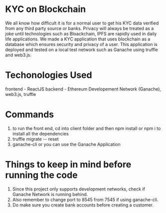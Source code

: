 # KYC on Blockchain
We all know how difficult it is for a normal user to get his KYC data verified from any third party source or banks. Privacy will always be treated as a joke until technologies such as Bloackchain, IPFS are rapidly used in daily life applications. We made a KYC application that uses blockchain as a database which ensures security and privacy of a user. This application is deployed and tested on a local test network such as Ganache using truffle and web3.js. 

# Techonologies Used
frontend - ReactJS
backend - Ethereum Developement Network (Ganache), web3.js, truffle

# Commands
  1) to run the front end, cd into client folder and then npm install or npm i to install all the dependencies
  2) truffle migrate -- reset
  3) ganache-cli or you can use the Ganache Application

# Things to keep in mind before running the code
  1) Since this project only supports development networks, check if Ganache Network is running behind.
  2) Also remember to change port to 8545 from 7545 if using ganache-cli.
  3) Do make sure you create bank accounts before creating a customer.
